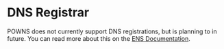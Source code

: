 # DNS Registrar

POWNS does not currently support DNS registrations, but is planning to in future. You can read more about this on the [ENS Documentation](https://docs.ens.domains/contract-api-reference/dns-registrar).
